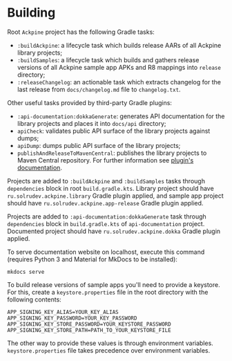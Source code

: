 Building
========

Root `Ackpine` project has the following Gradle tasks:

- `:buildAckpine`: a lifecycle task which builds release AARs of all Ackpine library projects;
- `:buildSamples`: a lifecycle task which builds and gathers release versions of all Ackpine sample app APKs and R8 mappings into `release` directory;
- `:releaseChangelog`: an actionable task which extracts changelog for the last release from `docs/changelog.md` file to `changelog.txt`.

Other useful tasks provided by third-party Gradle plugins:

- `:api-documentation:dokkaGenerate`: generates API documentation for the library projects and places it into `docs/api` directory;
- `apiCheck`: validates public API surface of the library projects against dumps;
- `apiDump`: dumps public API surface of the library projects;
- `publishAndReleaseToMavenCentral`: publishes the library projects to Maven Central repository. For further information see [plugin's documentation](https://vanniktech.github.io/gradle-maven-publish-plugin/central/#secrets).

Projects are added to `:buildAckpine` and `:buildSamples` tasks through `dependencies` block in root `build.gradle.kts`. Library project should have `ru.solrudev.ackpine.library` Gradle plugin applied, and sample app project should have `ru.solrudev.ackpine.app-release` Gradle plugin applied.

Projects are added to `:api-documentation:dokkaGenerate` task through `dependencies` block in `build.gradle.kts` of `api-documentation` project. Documented project should have `ru.solrudev.ackpine.dokka` Gradle plugin applied.

To serve documentation website on localhost, execute this command (requires Python 3 and Material for MkDocs to be installed):
```
mkdocs serve
```

To build release versions of sample apps you'll need to provide a keystore. For this, create a `keystore.properties` file in the root directory with the following contents:
```properties
APP_SIGNING_KEY_ALIAS=YOUR_KEY_ALIAS
APP_SIGNING_KEY_PASSWORD=YOUR_KEY_PASSWORD
APP_SIGNING_KEY_STORE_PASSWORD=YOUR_KEYSTORE_PASSWORD
APP_SIGNING_KEY_STORE_PATH=PATH_TO_YOUR_KEYSTORE_FILE
```
The other way to provide these values is through environment variables. `keystore.properties` file takes precedence over environment variables.